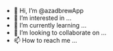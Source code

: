 - 👋 Hi, I’m @azadbrewApp
- 👀 I’m interested in ...
- 🌱 I’m currently learning ...
- 💞️ I’m looking to collaborate on ...
- 📫 How to reach me ...

<!---
azadbrewApp/azadbrewApp is a ✨ special ✨ repository because its `README.md` (this file) appears on your GitHub profile.
You can click the Preview link to take a look at your changes.
--->
